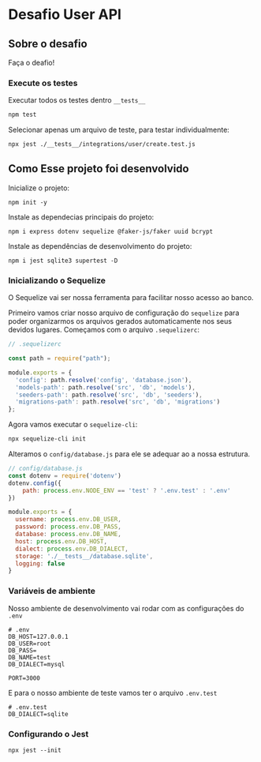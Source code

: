 # Desafio User API

## Sobre o desafio 

Faça o deafio!


### Execute os testes

Executar todos os testes dentro `__tests__`
````bash
npm test
````

Selecionar apenas um arquivo de teste, para testar individualmente:

````bash
npx jest ./__tests__/integrations/user/create.test.js
````

## Como Esse projeto foi desenvolvido


Inicialize o projeto:
````
npm init -y
````

Instale as dependecias principais do projeto:

````
npm i express dotenv sequelize @faker-js/faker uuid bcrypt
````

Instale as dependências de desenvolvimento do projeto:

````
npm i jest sqlite3 supertest -D 
````


### Inicializando o Sequelize

O Sequelize vai ser nossa ferramenta para facilitar nosso acesso ao banco.


Primeiro vamos criar nosso arquivo de configuração do `sequelize` para poder organizarmos os arquivos gerados automaticamente nos seus devidos lugares. Começamos com o arquivo `.sequelizerc`:

````js
// .sequelizerc

const path = require("path");

module.exports = {
  'config': path.resolve('config', 'database.json'),
  'models-path': path.resolve('src', 'db', 'models'),
  'seeders-path': path.resolve('src', 'db', 'seeders'),
  'migrations-path': path.resolve('src', 'db', 'migrations')
};
````

Agora vamos executar o `sequelize-cli`:

````powershell
npx sequelize-cli init
````

Alteramos o `config/database.js` para ele se adequar ao a nossa estrutura. 

````js
// config/database.js
const dotenv = require('dotenv')
dotenv.config({
    path: process.env.NODE_ENV == 'test' ? '.env.test' : '.env'
})

module.exports = {
  username: process.env.DB_USER,
  password: process.env.DB_PASS,
  database: process.env.DB_NAME,
  host: process.env.DB_HOST,
  dialect: process.env.DB_DIALECT,
  storage: './__tests__/database.sqlite',
  logging: false
}

````

### Variáveis de ambiente

Nosso ambiente de desenvolvimento vai rodar com as configurações
do `.env` 

````properties
# .env
DB_HOST=127.0.0.1
DB_USER=root
DB_PASS=
DB_NAME=test
DB_DIALECT=mysql

PORT=3000
````

E para o nosso ambiente de teste vamos ter o arquivo `.env.test`

````properties
# .env.test
DB_DIALECT=sqlite
````

### Configurando o Jest

````properties
npx jest --init
````
